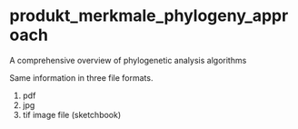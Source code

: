 # produkt_merkmale_phylogeny_approach
A comprehensive overview of phylogenetic analysis algorithms 

Same information in three file formats.
1. pdf
2. jpg
3. tif image file (sketchbook)
